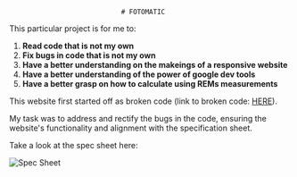                                 # FOTOMATIC

This particular project is for me to:

1. **Read code that is not my own**
2. **Fix bugs in code that is not my own**
3. **Have a better understanding on the makeings of a responsive website**
4. **Have a better understanding of the power of google dev tools**
5. **Have a better grasp on how to calculate using REMs measurements**

This website first started off as broken code (link to broken code: [HERE](https://static-assets.codecademy.com/Paths/full-stack-career-journey/Fotomatic/fotomatic_broken.zip?_gl=1*1ytomm6*_ga*NzQ4OTI3MDgwLjE2OTYyNDcxNDE.*_ga_3LRZM6TM9L*MTcxMzkzMTkwOS4xMy4xLjE3MTM5MzE5NDQuMjUuMC4w)).

My task was to address and rectify the bugs in the code, ensuring the website's functionality and alignment with the specification sheet. 

Take a look at the spec sheet here:

![Spec Sheet](/resources/images/fotomatic_spec_landing_v2.png)
